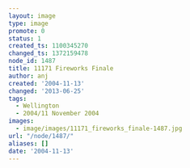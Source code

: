 ```yaml
---
layout: image
type: image
promote: 0
status: 1
created_ts: 1100345270
changed_ts: 1372159478
node_id: 1487
title: 11171 Fireworks Finale
author: anj
created: '2004-11-13'
changed: '2013-06-25'
tags:
  - Wellington
  - 2004/11 November 2004
images:
  - image/images/11171_fireworks_finale-1487.jpg
url: "/node/1487/"
aliases: []
date: '2004-11-13'
---
```


